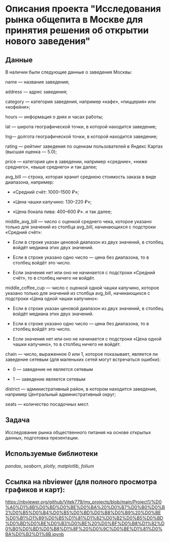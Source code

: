 # Описания проекта "Исследования рынка общепита в Москве для принятия решения об открытии нового заведения"


## Данные

В наличии были следующие данные о заведения Москвы:

name — название заведения;

address — адрес заведения;

category — категория заведения, например «кафе», «пиццерия» или «кофейня»;

hours — информация о днях и часах работы;

lat — широта географической точки, в которой находится заведение;

lng— долгота географической точки, в которой находится заведение;

rating — рейтинг заведения по оценкам пользователей в Яндекс Картах (высшая оценка — 5.0);

price — категория цен в заведении, например «средние», «ниже среднего», «выше среднего» и так далее;

avg_bill — строка, которая хранит среднюю стоимость заказа в виде диапазона, например:

- «Средний счёт: 1000–1500 ₽»;

- «Цена чашки капучино: 130–220 ₽»;

- «Цена бокала пива: 400–600 ₽». и так далее;

middle_avg_bill — число с оценкой среднего чека, которое указано только для значений из столбца avg_bill, начинающихся с подстроки «Средний счёт»:

- Если в строке указан ценовой диапазон из двух значений, в столбец войдёт медиана этих двух значений.

- Если в строке указано одно число — цена без диапазона, то в столбец войдёт это число.

- Если значения нет или оно не начинается с подстроки «Средний счёт», то в столбец ничего не войдёт.

middle_coffee_cup — число с оценкой одной чашки капучино, которое указано только для значений из столбца avg_bill, начинающихся с подстроки «Цена одной чашки капучино»:

- Если в строке указан ценовой диапазон из двух значений, в столбец войдёт медиана этих двух значений.

- Если в строке указано одно число — цена без диапазона, то в столбец войдёт это число.

- Если значения нет или оно не начинается с подстроки «Цена одной чашки капучино», то в столбец ничего не войдёт.

chain — число, выраженное 0 или 1, которое показывает, является ли заведение сетевым (для маленьких сетей могут встречаться ошибки):

- 0 — заведение не является сетевым

- 1 — заведение является сетевым

district — административный район, в котором находится заведение, например Центральный административный округ;

seats — количество посадочных мест.

## Задача

Исследование рынка общественного питания на основе открытых данных, подготовка презентации.  

## Используемые библиотеки
*pandas*, *seaborn*, *plotly*, *matplotlib*, *folium*

## Ссылка на nbviewer (для полного просмотра графиков и карт): 
https://nbviewer.org/github/Vitek779/my_projects/blob/main/Project1/%D0%A0%D1%8B%D0%BD%D0%BE%D0%BA%20%D0%B7%D0%B0%D0%B2%D0%B5%D0%B4%D0%B5%D0%BD%D0%B8%D0%B9%20%D0%BE%D0%B1%D1%89%D0%B5%D1%81%D1%82%D0%B2%D0%B5%D0%BD%D0%BD%D0%BE%D0%B3%D0%BE%20%D0%BF%D0%B8%D1%82%D0%B0%D0%BD%D0%B8%D1%8F%20%D0%9C%D0%BE%D1%81%D0%BA%D0%B2%D1%8B.ipynb
